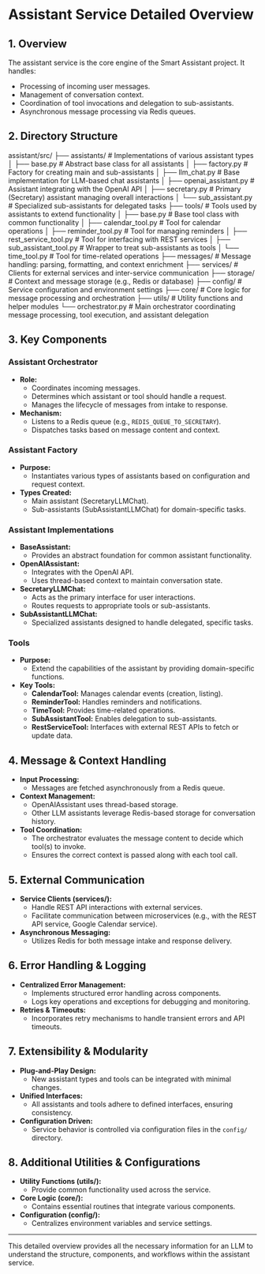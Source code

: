# Assistant Service Detailed Overview

## 1. Overview
The assistant service is the core engine of the Smart Assistant project. It handles:
- Processing of incoming user messages.
- Management of conversation context.
- Coordination of tool invocations and delegation to sub-assistants.
- Asynchronous message processing via Redis queues.

## 2. Directory Structure

assistant/src/
├── assistants/           # Implementations of various assistant types
│   ├── base.py           # Abstract base class for all assistants
│   ├── factory.py        # Factory for creating main and sub-assistants
│   ├── llm_chat.py       # Base implementation for LLM-based chat assistants
│   ├── openai_assistant.py  # Assistant integrating with the OpenAI API
│   ├── secretary.py      # Primary (Secretary) assistant managing overall interactions
│   └── sub_assistant.py  # Specialized sub-assistants for delegated tasks
├── tools/                # Tools used by assistants to extend functionality
│   ├── base.py           # Base tool class with common functionality
│   ├── calendar_tool.py  # Tool for calendar operations
│   ├── reminder_tool.py  # Tool for managing reminders
│   ├── rest_service_tool.py  # Tool for interfacing with REST services
│   ├── sub_assistant_tool.py # Wrapper to treat sub-assistants as tools
│   └── time_tool.py      # Tool for time-related operations
├── messages/             # Message handling: parsing, formatting, and context enrichment
├── services/             # Clients for external services and inter-service communication
├── storage/              # Context and message storage (e.g., Redis or database)
├── config/               # Service configuration and environment settings
├── core/                 # Core logic for message processing and orchestration
├── utils/                # Utility functions and helper modules
└── orchestrator.py       # Main orchestrator coordinating message processing, tool execution, and assistant delegation


## 3. Key Components

### Assistant Orchestrator
- **Role:**  
  - Coordinates incoming messages.
  - Determines which assistant or tool should handle a request.
  - Manages the lifecycle of messages from intake to response.
- **Mechanism:**  
  - Listens to a Redis queue (e.g., `REDIS_QUEUE_TO_SECRETARY`).
  - Dispatches tasks based on message content and context.

### Assistant Factory
- **Purpose:**  
  - Instantiates various types of assistants based on configuration and request context.
- **Types Created:**  
  - Main assistant (SecretaryLLMChat).
  - Sub-assistants (SubAssistantLLMChat) for domain-specific tasks.

### Assistant Implementations
- **BaseAssistant:**  
  - Provides an abstract foundation for common assistant functionality.
- **OpenAIAssistant:**  
  - Integrates with the OpenAI API.
  - Uses thread-based context to maintain conversation state.
- **SecretaryLLMChat:**  
  - Acts as the primary interface for user interactions.
  - Routes requests to appropriate tools or sub-assistants.
- **SubAssistantLLMChat:**  
  - Specialized assistants designed to handle delegated, specific tasks.

### Tools
- **Purpose:**  
  - Extend the capabilities of the assistant by providing domain-specific functions.
- **Key Tools:**
  - **CalendarTool:** Manages calendar events (creation, listing).
  - **ReminderTool:** Handles reminders and notifications.
  - **TimeTool:** Provides time-related operations.
  - **SubAssistantTool:** Enables delegation to sub-assistants.
  - **RestServiceTool:** Interfaces with external REST APIs to fetch or update data.

## 4. Message & Context Handling
- **Input Processing:**  
  - Messages are fetched asynchronously from a Redis queue.
- **Context Management:**  
  - OpenAIAssistant uses thread-based storage.
  - Other LLM assistants leverage Redis-based storage for conversation history.
- **Tool Coordination:**  
  - The orchestrator evaluates the message content to decide which tool(s) to invoke.
  - Ensures the correct context is passed along with each tool call.

## 5. External Communication
- **Service Clients (services/):**  
  - Handle REST API interactions with external services.
  - Facilitate communication between microservices (e.g., with the REST API service, Google Calendar service).
- **Asynchronous Messaging:**  
  - Utilizes Redis for both message intake and response delivery.

## 6. Error Handling & Logging
- **Centralized Error Management:**  
  - Implements structured error handling across components.
  - Logs key operations and exceptions for debugging and monitoring.
- **Retries & Timeouts:**  
  - Incorporates retry mechanisms to handle transient errors and API timeouts.

## 7. Extensibility & Modularity
- **Plug-and-Play Design:**  
  - New assistant types and tools can be integrated with minimal changes.
- **Unified Interfaces:**  
  - All assistants and tools adhere to defined interfaces, ensuring consistency.
- **Configuration Driven:**  
  - Service behavior is controlled via configuration files in the `config/` directory.

## 8. Additional Utilities & Configurations
- **Utility Functions (utils/):**  
  - Provide common functionality used across the service.
- **Core Logic (core/):**  
  - Contains essential routines that integrate various components.
- **Configuration (config/):**  
  - Centralizes environment variables and service settings.

---
This detailed overview provides all the necessary information for an LLM to understand the structure, components, and workflows within the assistant service.
